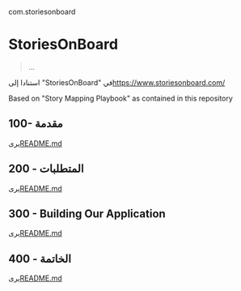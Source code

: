 com.storiesonboard

# StoriesOnBoard

> ...

استنادا إلى "StoriesOnBoard" في<https://www.storiesonboard.com/>

Based on "Story Mapping Playbook" as contained in this repository

## 100- مقدمة

يرى[README.md](./100/README.md)

## 200 - المتطلبات

يرى[README.md](./200/README.md)

## 300 - Building Our Application

يرى[README.md](./300/README.md)

## 400 - الخاتمة

يرى[README.md](./400/README.md)
